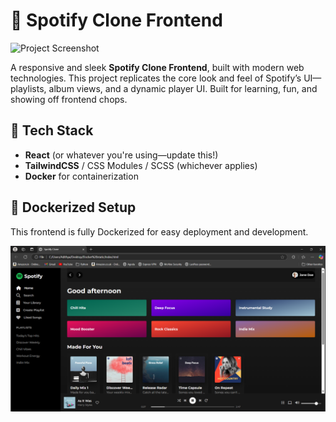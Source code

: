 # 🎵 Spotify Clone Frontend

![Project Screenshot](images/spotify-clone.png)

A responsive and sleek **Spotify Clone Frontend**, built with modern web technologies. This project replicates the core look and feel of Spotify’s UI—playlists, album views, and a dynamic player UI. Built for learning, fun, and showing off frontend chops.

## 🚀 Tech Stack

- **React** (or whatever you're using—update this!)
- **TailwindCSS** / CSS Modules / SCSS (whichever applies)
- **Docker** for containerization

## 🐳 Dockerized Setup

This frontend is fully Dockerized for easy deployment and development.

![image alt](https://github.com/Addithya-Sri/Spotify-Clone-/blob/d8cbf621c2231b762a6a3f5006eef39fcfd92c67/spotify.png)

